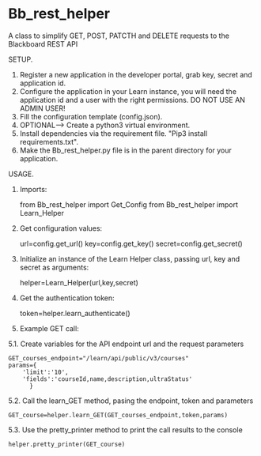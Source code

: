 # Bb_rest_helper
A class to simplify GET, POST, PATCTH and DELETE requests to the Blackboard REST API

SETUP.

1. Register a new application in the developer portal, grab key, secret and application id.
2. Configure the application in your Learn instance, you will need the application id and a user with the right permissions. DO NOT USE AN ADMIN USER!
3. Fill the configuration template (config.json).
4. OPTIONAL--> Create a python3 virtual environment.
5. Install dependencies via the requirement file. "Pip3 install requirements.txt".
6. Make the Bb_rest_helper.py file is in the parent directory for your application.

USAGE.

1. Imports:
    
    from Bb_rest_helper import Get_Config
    from Bb_rest_helper import Learn_Helper
    
2. Get configuration values: 

    url=config.get_url()
    key=config.get_key()
    secret=config.get_secret()
    
3. Initialize an instance of the Learn Helper class, passing url, key and secret as arguments:

    helper=Learn_Helper(url,key,secret)
    
4. Get the authentication token:

    token=helper.learn_authenticate()
    
5. Example GET call:

5.1. Create variables for the API endpoint url and the request parameters 

    GET_courses_endpoint="/learn/api/public/v3/courses"
    params={
        'limit':'10',
        'fields':'courseId,name,description,ultraStatus'
          }
          
5.2. Call the learn_GET method, pasing the endpoint, token and parameters

    GET_course=helper.learn_GET(GET_courses_endpoint,token,params)

5.3. Use the pretty_printer method to print the call results to the console

    helper.pretty_printer(GET_course)
